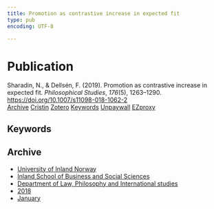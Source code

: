 ```yaml
---
title: Promotion as contrastive increase in expected fit
type: pub
encoding: UTF-8

---
```

<h1>Publication</h1>
<article id="csl-bib-container-VLY7TDDR" class="csl-bib-container">
  <div class="csl-bib-body"> <div class="csl-entry">Sharadin, N., &#38; Dellsén, F. (2019). Promotion as contrastive increase in expected fit. <i>Philosophical Studies</i>, <i>176</i>(5), 1263–1290. <a href="https://doi.org/10.1007/s11098-018-1062-2">https://doi.org/10.1007/s11098-018-1062-2</a></div> </div>
  <div class="csl-bib-buttons">
    <a href="#taxonomy-article-VLY7TDDR" alt="archive" class="csl-bib-button">Archive</a>
    <a href="https://app.cristin.no/results/show.jsf?id=1551398" alt="Cristin" class="csl-bib-button">Cristin</a>
    <a href="http://zotero.org/groups/5881554/items/VLY7TDDR" alt="Zotero" class="csl-bib-button">Zotero</a>
    <a href="#keywords-article-VLY7TDDR" alt="keywords" class="csl-bib-button">Keywords</a>
    <a href="https://philpapers.org/archive/SHAPAC-9.pdf" alt="Unpaywall" class="csl-bib-button">Unpaywall</a>
    <a href="https://philpapers.org/archive/SHAPAC-9.pdf" alt="EZproxy" class="csl-bib-button">EZproxy</a>
  </div>
  <div id="csl-bib-meta-container-VLY7TDDR"></div>
</article>
<div id="csl-bib-meta-VLY7TDDR" class="csl-bib-meta">
  <article id="keywords-article-VLY7TDDR" class="keywords-article">
    <h1>Keywords</h1>
    
  </article>
  <article id="taxonomy-article-VLY7TDDR" class="taxonomy-article">
    <h1>Archive</h1>
    <ul>
      <li>
        <a href="/en/archive/?key=3DCRN523">University of Inland Norway</a>
      </li>
      <li>
        <a href="/en/archive/?key=DU8Q9LN9">Inland School of Business and Social Sciences</a>
      </li>
      <li>
        <a href="/en/archive/?key=ITYAG68H">Department of Law, Philosophy and International studies</a>
      </li>
      <li>
        <a href="/en/archive/?key=U76UGHNS">2018</a>
      </li>
      <li>
        <a href="/en/archive/?key=VWAE8ZEZ">January</a>
      </li>
    </ul>
  </article>
</div>
